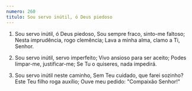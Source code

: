 ```yaml
---
numero: 260
titulo: Sou servo inútil, ó Deus piedoso
---
```

1. Sou servo inútil, ó Deus piedoso,
Sou sempre fraco, sinto-me faltoso;
Nesta imprudência, rogo clemência;
Lava a minha alma, clamo a Ti, Senhor.

2. Sou servo inútil, servo imperfeito;
Vivo ansioso para ser aceito;
Podes limpar-me, justificar-me;
Se Tu o quiseres, nada impedirá.

3. Sou servo inútil neste caminho,
Sem Teu cuidado, que farei sozinho?
Este Teu filho roga auxílio;
Ouve meu pedido: "Compaixão Senhor!"
